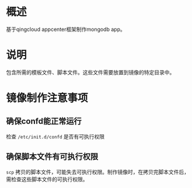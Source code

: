 # 概述
基于qingcloud appcenter框架制作mongodb app。

# 说明
包含所需的模板文件、脚本文件。这些文件需要放置到镜像的特定目录中。

# 镜像制作注意事项

## 确保confd能正常运行
检查 `/etc/init.d/confd` 是否有可执行权限

## 确保脚本文件有可执行权限
`scp` 拷贝的脚本文件，可能失去可执行权限。制作镜像时，在拷贝完脚本文件后，需检查这些脚本文件的可执行权限。